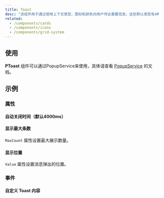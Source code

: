 ```yaml
---
title: Toast
desc: "该组件用于通过使用上下文类型，图标和颜色向用户传达重要信息。这些默认类型有4种变体：`Success`、`Info`、`Warning` 和 `Error`。默认图标有助于表示每种类型所描述的不同动作，也可以自定义提示框的许多部分。"
related:
  - /components/cards
  - /components/icons
  - /components/grid-system
---
```


## 使用

**PToast** 组件可以通过PopupService来使用，具体请查看 [PopupService](/components/popup-service) 的文档。

<toast-usage></toast-usage>

## 示例

### 属性

#### 自动关闭时间（默认4000ms）

<masa-example file="Examples.toast.Duration"></masa-example>

#### 显示最大条数

`MaxCount` 属性设置最大展示数量。

<masa-example file="Examples.toast.MaxCount"></masa-example>

#### 显示位置

`Value` 属性设置消息弹出的位置。

<masa-example file="Examples.toast.Position"></masa-example>

### 事件

#### 自定义 Toast 内容

<masa-example file="Examples.toast.CustomToast"></masa-example>